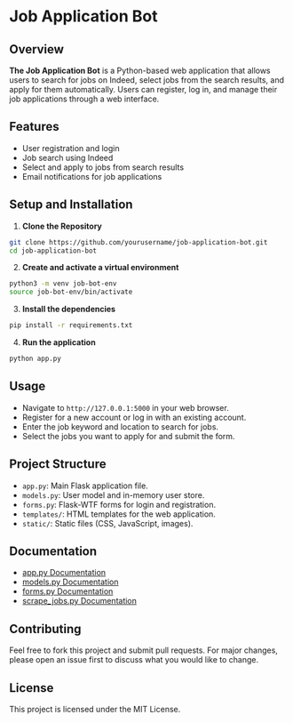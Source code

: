 # Job Application Bot

## Overview

**The Job Application Bot** is a Python-based web application that allows users to search for jobs on Indeed, select jobs from the search results, and apply for them automatically. Users can register, log in, and manage their job applications through a web interface.

## Features

- User registration and login
- Job search using Indeed
- Select and apply to jobs from search results
- Email notifications for job applications

## Setup and Installation

1. **Clone the Repository**

```bash
git clone https://github.com/yourusername/job-application-bot.git
cd job-application-bot
```
2. **Create and activate a virtual environment**

```bash
python3 -m venv job-bot-env
source job-bot-env/bin/activate
```
3. **Install the dependencies**

```bash
pip install -r requirements.txt
```
4. **Run the application**

```bash
python app.py
```

## Usage

- Navigate to `http://127.0.0.1:5000` in your web browser.
- Register for a new account or log in with an existing account.
- Enter the job keyword and location to search for jobs.
- Select the jobs you want to apply for and submit the form.

## Project Structure

- `app.py`: Main Flask application file.
- `models.py`: User model and in-memory user store.
- `forms.py`: Flask-WTF forms for login and registration.
- `templates/`: HTML templates for the web application.
- `static/`: Static files (CSS, JavaScript, images).

## Documentation

- [app.py Documentation](./docs/app_README.md)
- [models.py Documentation](./docs/models_README.md)
- [forms.py Documentation](./docs/forms_README.md)
- [scrape_jobs.py Documentation](./docs/scrape_jobs_README.md)


## Contributing

Feel free to fork this project and submit pull requests. For major changes, please open an issue first to discuss what you would like to change.

## License

This project is licensed under the MIT License.
